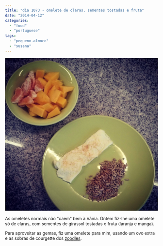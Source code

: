 ```yaml
---
title: "dia 1073 - omelete de claras, sementes tostadas e fruta"
date: "2014-04-12"
categories: 
  - "food"
  - "portuguese"
tags: 
  - "pequeno-almoco"
  - "susana"
---
```


[![](images/IMG_20140412_073952.jpg)](http://3.bp.blogspot.com/-v1WYJ5K2G1Q/U0piUJCnjeI/AAAAAAAAN_k/LK4IHS0-F5E/s1600/IMG_20140412_073952.jpg)

  

As omeletes normais não "caem" bem à Vânia. Ontem fiz-lhe uma omelete só de claras, com sementes de girassol tostadas e fruta (laranja e manga). 

  

Para aproveitar as gemas, fiz uma omelete para mim, usando um ovo extra e as sobras de courgette dos [zoodles](http://blog.cozinhadecaverna.com/2014/04/dia-1072-noodles-de-courgette-zoodles.html).
